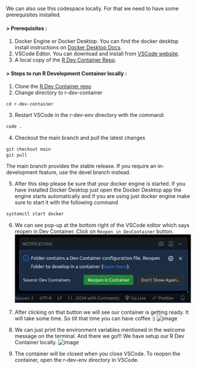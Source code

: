 
We can also use this codespace locally. For that we need to have some prerequisites installed.

#### > Prerequisites :

1. Docker Engine or Docker Desktop. You can find the docker desktop install instructions on [Docker Desktop Docs](https://www.docker.com/products/docker-desktop/).
2. VSCode Editor. You can download and install from [VSCode website](https://code.visualstudio.com/download).
3. A local copy of the [R Dev Container Repo](https://github.com/r-devel/r-dev-env/).

#### > Steps to run R Development Container locally :

1. Clone the [R Dev Container repo](https://github.com/r-devel/r-dev-env/)
2. Change directory to r-dev-container
```
cd r-dev-container
```
3. Restart VSCode in the r-dev-env directory with the command:
```bash
code .
```
4. Checkout the main branch and pull the latest changes
```
git checkout main
git pull
```
The main branch provides the stable release. If you require an in-development feature, use the devel branch instead.


5. After this step please be sure that your docker engine is started. If you have installed Docker Desktop just open the Docker Desktop app the engine starts automatically and if you are using just docker engine make sure to start it with the following command
```bash
systemctl start docker
```

6. We can see pop-up at the bottom right of the VSCode editor which says reopen in Dev Container. 
Click on `Reopen in DevContainer` button.                                              
![create codespace](../assets/rdev13.png)

7. After clicking on that button we will see our container is getting ready. It will take some time. So till that time you can have coffee :)
![image](https://github.com/r-devel/r-dev-env/assets/72031540/044d1e27-22a6-45df-82ec-8fb65abd75e8)
8. We can just print the environment variables mentioned in the welcome message on the terminal. And there we go!!! We have setup our R Dev Container locally.
![image](https://github.com/r-devel/r-dev-env/assets/72031540/026668de-a9bb-49bc-a515-c16a218b685d)

9.  The container will be closed when you close VSCode. To reopen the container, open the r-dev-env directory in VSCode.